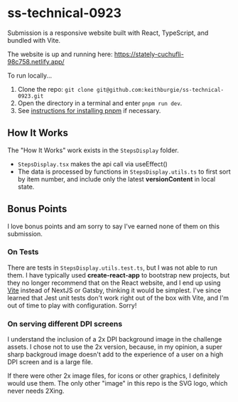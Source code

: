 # ss-technical-0923

Submission is a responsive website built with React, TypeScript, and bundled with Vite.

The website is up and running here: https://stately-cuchufli-98c758.netlify.app/

To run locally...

1. Clone the repo: `git clone git@github.com:keithburgie/ss-technical-0923.git`
2. Open the directory in a terminal and enter `pnpm run dev`.
3. See [instructions for installing pnpm](https://pnpm.io/installation) if necessary.

## How It Works

The "How It Works" work exists in the `StepsDisplay` folder.

- `StepsDisplay.tsx` makes the api call via useEffect()
- The data is processed by functions in `StepsDisplay.utils.ts` to first sort by item number, and include only the latest **versionContent** in local state.

## Bonus Points

I love bonus points and am sorry to say I've earned none of them on this submission.

### On Tests

There are tests in `StepsDisplay.utils.test.ts`, but I was not able to run them. I have typically used **create-react-app** to bootstrap new projects, but they no longer recommend that on the React website, and I end up using [Vite](https://vitejs.dev/guide/) instead of NextJS or Gatsby, thinking it would be simplest. I've since learned that Jest unit tests don't work right out of the box with Vite, and I'm out of time to play with configuration. Sorry!

### On serving different DPI screens

I understand the inclusion of a 2x DPI background image in the challenge assets. I chose not to use the 2x version, because, in my opinion, a super sharp backgroud image doesn't add to the experience of a user on a high DPI screen and is a large file.

If there were other 2x image files, for icons or other graphics, I definitely would use them. The only other "image" in this repo is the SVG logo, which never needs 2Xing.
